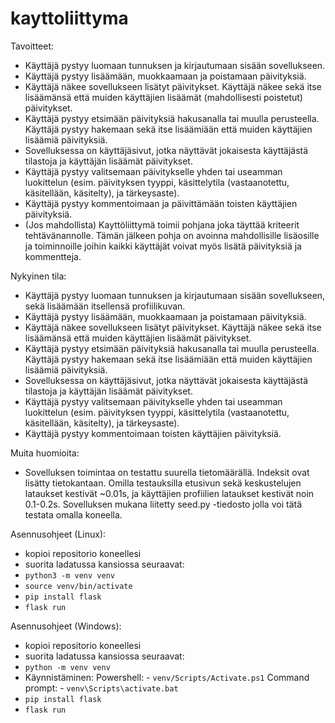 # kayttoliittyma

Tavoitteet:
* Käyttäjä pystyy luomaan tunnuksen ja kirjautumaan sisään sovellukseen.
* Käyttäjä pystyy lisäämään, muokkaamaan ja poistamaan päivityksiä.
* Käyttäjä näkee sovellukseen lisätyt päivitykset. Käyttäjä näkee sekä itse lisäämänsä että muiden käyttäjien lisäämät (mahdollisesti poistetut) päivitykset.
* Käyttäjä pystyy etsimään päivityksiä hakusanalla tai muulla perusteella. Käyttäjä pystyy hakemaan sekä itse lisäämiään että muiden käyttäjien lisäämiä päivityksiä.
* Sovelluksessa on käyttäjäsivut, jotka näyttävät jokaisesta käyttäjästä tilastoja ja käyttäjän lisäämät päivitykset.
* Käyttäjä pystyy valitsemaan päivitykselle yhden tai useamman luokittelun (esim. päivityksen tyyppi, käsittelytila (vastaanotettu, käsitellään, käsitelty), ja tärkeysaste).
* Käyttäjä pystyy kommentoimaan ja päivittämään toisten käyttäjien päivityksiä.
* (Jos mahdollista) Kayttöliittymä toimii pohjana joka täyttää kriteerit tehtävänannolle. Tämän jälkeen pohja on avoinna mahdollisille lisäosille ja toiminnoille joihin kaikki käyttäjät voivat myös lisätä päivityksiä ja kommentteja.

Nykyinen tila:
* Käyttäjä pystyy luomaan tunnuksen ja kirjautumaan sisään sovellukseen, sekä lisäämään itsellensä profiilikuvan.
* Käyttäjä pystyy lisäämään, muokkaamaan ja poistamaan päivityksiä.
* Käyttäjä näkee sovellukseen lisätyt päivitykset. Käyttäjä näkee sekä itse lisäämänsä että muiden käyttäjien lisäämät päivitykset.
* Käyttäjä pystyy etsimään päivityksiä hakusanalla tai muulla perusteella. Käyttäjä pystyy hakemaan sekä itse lisäämiään että muiden käyttäjien lisäämiä päivityksiä.
* Sovelluksessa on käyttäjäsivut, jotka näyttävät jokaisesta käyttäjästä tilastoja ja käyttäjän lisäämät päivitykset.
* Käyttäjä pystyy valitsemaan päivitykselle yhden tai useamman luokittelun (esim. päivityksen tyyppi, käsittelytila (vastaanotettu, käsitellään, käsitelty), ja tärkeysaste).
* Käyttäjä pystyy kommentoimaan toisten käyttäjien päivityksiä.

Muita huomioita:
* Sovelluksen toimintaa on testattu suurella tietomäärällä. Indeksit ovat lisätty tietokantaan. Omilla testauksilla etusivun sekä keskustelujen lataukset kestivät ~0.01s, ja käyttäjien profiilien lataukset kestivät noin 0.1-0.2s. Sovelluksen mukana liitetty seed.py -tiedosto jolla voi tätä testata omalla koneella.

Asennusohjeet (Linux):
* kopioi repositorio koneellesi
* suorita ladatussa kansiossa seuraavat:
* `python3 -m venv venv`
* `source venv/bin/activate`
* `pip install flask`
* `flask run`

Asennusohjeet (Windows):
* kopioi repositorio koneellesi
* suorita ladatussa kansiossa seuraavat:
* `python -m venv venv`
* Käynnistäminen:
    Powershell:
        - `venv/Scripts/Activate.ps1`
    Command prompt:
        - `venv\Scripts\activate.bat`
* `pip install flask`
* `flask run`
